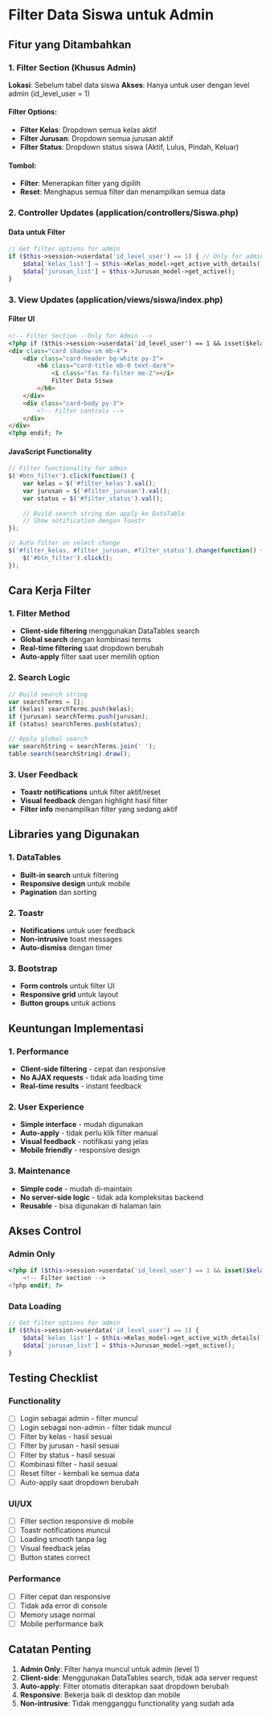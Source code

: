 # Filter Data Siswa untuk Admin

## Fitur yang Ditambahkan

### 1. Filter Section (Khusus Admin)
**Lokasi**: Sebelum tabel data siswa
**Akses**: Hanya untuk user dengan level admin (id_level_user = 1)

#### Filter Options:
- **Filter Kelas**: Dropdown semua kelas aktif
- **Filter Jurusan**: Dropdown semua jurusan aktif  
- **Filter Status**: Dropdown status siswa (Aktif, Lulus, Pindah, Keluar)

#### Tombol:
- **Filter**: Menerapkan filter yang dipilih
- **Reset**: Menghapus semua filter dan menampilkan semua data

### 2. Controller Updates (application/controllers/Siswa.php)

#### Data untuk Filter
```php
// Get filter options for admin
if ($this->session->userdata('id_level_user') == 1) { // Only for admin
    $data['kelas_list'] = $this->Kelas_model->get_active_with_details();
    $data['jurusan_list'] = $this->Jurusan_model->get_active();
}
```

### 3. View Updates (application/views/siswa/index.php)

#### Filter UI
```html
<!-- Filter Section - Only for Admin -->
<?php if ($this->session->userdata('id_level_user') == 1 && isset($kelas_list)): ?>
<div class="card shadow-sm mb-4">
    <div class="card-header bg-white py-2">
        <h6 class="card-title mb-0 text-dark">
            <i class="fas fa-filter me-2"></i>
            Filter Data Siswa
        </h6>
    </div>
    <div class="card-body py-3">
        <!-- Filter controls -->
    </div>
</div>
<?php endif; ?>
```

#### JavaScript Functionality
```javascript
// Filter functionality for admin
$('#btn_filter').click(function() {
    var kelas = $('#filter_kelas').val();
    var jurusan = $('#filter_jurusan').val();
    var status = $('#filter_status').val();
    
    // Build search string dan apply ke DataTable
    // Show notification dengan Toastr
});

// Auto-filter on select change
$('#filter_kelas, #filter_jurusan, #filter_status').change(function() {
    $('#btn_filter').click();
});
```

## Cara Kerja Filter

### 1. Filter Method
- **Client-side filtering** menggunakan DataTables search
- **Global search** dengan kombinasi terms
- **Real-time filtering** saat dropdown berubah
- **Auto-apply** filter saat user memilih option

### 2. Search Logic
```javascript
// Build search string
var searchTerms = [];
if (kelas) searchTerms.push(kelas);
if (jurusan) searchTerms.push(jurusan);
if (status) searchTerms.push(status);

// Apply global search
var searchString = searchTerms.join(' ');
table.search(searchString).draw();
```

### 3. User Feedback
- **Toastr notifications** untuk filter aktif/reset
- **Visual feedback** dengan highlight hasil filter
- **Filter info** menampilkan filter yang sedang aktif

## Libraries yang Digunakan

### 1. DataTables
- **Built-in search** untuk filtering
- **Responsive design** untuk mobile
- **Pagination** dan sorting

### 2. Toastr
- **Notifications** untuk user feedback
- **Non-intrusive** toast messages
- **Auto-dismiss** dengan timer

### 3. Bootstrap
- **Form controls** untuk filter UI
- **Responsive grid** untuk layout
- **Button groups** untuk actions

## Keuntungan Implementasi

### 1. Performance
- **Client-side filtering** - cepat dan responsive
- **No AJAX requests** - tidak ada loading time
- **Real-time results** - instant feedback

### 2. User Experience
- **Simple interface** - mudah digunakan
- **Auto-apply** - tidak perlu klik filter manual
- **Visual feedback** - notifikasi yang jelas
- **Mobile friendly** - responsive design

### 3. Maintenance
- **Simple code** - mudah di-maintain
- **No server-side logic** - tidak ada kompleksitas backend
- **Reusable** - bisa digunakan di halaman lain

## Akses Control

### Admin Only
```php
<?php if ($this->session->userdata('id_level_user') == 1 && isset($kelas_list)): ?>
    <!-- Filter section -->
<?php endif; ?>
```

### Data Loading
```php
// Get filter options for admin
if ($this->session->userdata('id_level_user') == 1) {
    $data['kelas_list'] = $this->Kelas_model->get_active_with_details();
    $data['jurusan_list'] = $this->Jurusan_model->get_active();
}
```

## Testing Checklist

### Functionality
- [ ] Login sebagai admin - filter muncul
- [ ] Login sebagai non-admin - filter tidak muncul
- [ ] Filter by kelas - hasil sesuai
- [ ] Filter by jurusan - hasil sesuai
- [ ] Filter by status - hasil sesuai
- [ ] Kombinasi filter - hasil sesuai
- [ ] Reset filter - kembali ke semua data
- [ ] Auto-apply saat dropdown berubah

### UI/UX
- [ ] Filter section responsive di mobile
- [ ] Toastr notifications muncul
- [ ] Loading smooth tanpa lag
- [ ] Visual feedback jelas
- [ ] Button states correct

### Performance
- [ ] Filter cepat dan responsive
- [ ] Tidak ada error di console
- [ ] Memory usage normal
- [ ] Mobile performance baik

## Catatan Penting

1. **Admin Only**: Filter hanya muncul untuk admin (level 1)
2. **Client-side**: Menggunakan DataTables search, tidak ada server request
3. **Auto-apply**: Filter otomatis diterapkan saat dropdown berubah
4. **Responsive**: Bekerja baik di desktop dan mobile
5. **Non-intrusive**: Tidak mengganggu functionality yang sudah ada